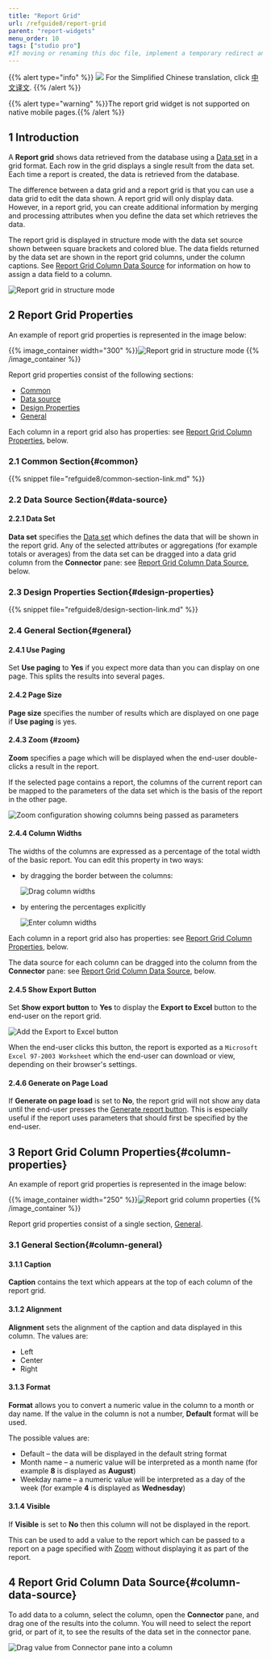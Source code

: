 ```yaml
---
title: "Report Grid"
url: /refguide8/report-grid
parent: "report-widgets"
menu_order: 10
tags: ["studio pro"]
#If moving or renaming this doc file, implement a temporary redirect and let the respective team know they should update the URL in the product. See Mapping to Products for more details.
---
```


{{% alert type="info" %}}
<img src="attachments/chinese-translation/china.png" style="display: inline-block; margin: 0" /> For the Simplified Chinese translation, click [中文译文](https://cdn.mendix.tencent-cloud.com/documentation/refguide8/report-grid.pdf).
{{% /alert %}}

{{% alert type="warning" %}}The report grid widget is not supported on native mobile pages.{{% /alert %}}

## 1 Introduction

A **Report grid** shows data retrieved from the database using a [Data set](data-sets) in a grid format. Each row in the grid displays a single result from the data set. Each time a report is created, the data is retrieved from the database.

The difference between a data grid and a report grid is that you can use a data grid to edit the data shown. A report grid will only display data. However, in a report grid, you can create additional information by merging and processing attributes when you define the data set which retrieves the data.

The report grid is displayed in structure mode with the data set source shown between square brackets and colored blue. The data fields returned by the data set are shown in the report grid columns, under the column captions. See [Report Grid Column Data Source](#column-data-source) for information on how to assign a data field to a column.

![Report grid in structure mode](/attachments/refguide8/modeling/pages/report-widgets/report-grid/report-grid.png)

## 2 Report Grid Properties

An example of report grid properties is represented in the image below:

{{% image_container width="300" %}}![Report grid in structure mode](/attachments/refguide8/modeling/pages/report-widgets/report-grid/report-grid-properties.png)
{{% /image_container %}}

Report grid properties consist of the following sections:

* [Common](#common)
* [Data source](#data-source)
* [Design Properties](#design-properties)
* [General](#general)

Each column in a report grid also has properties: see [Report Grid Column Properties](#column-properties), below.

### 2.1 Common Section{#common}

{{% snippet file="refguide8/common-section-link.md" %}}

### 2.2 Data Source Section{#data-source}

#### 2.2.1 Data Set

**Data set** specifies the [Data set](data-sets) which defines the data that will be shown in the report grid. Any of the selected attributes or aggregations (for example totals or averages) from the data set can be dragged into a data grid column from the **Connector** pane: see [Report Grid Column Data Source](#column-data-source), below.

### 2.3 Design Properties Section{#design-properties}

{{% snippet file="refguide8/design-section-link.md" %}} 

### 2.4 General Section{#general}

#### 2.4.1 Use Paging

Set **Use paging** to **Yes** if you expect more data than you can display on one page. This splits the results into several pages.

#### 2.4.2 Page Size

**Page size** specifies the number of results which are displayed on one page if **Use paging** is yes.

#### 2.4.3 Zoom {#zoom}

**Zoom** specifies a page which will be displayed when the end-user double-clicks a result in the report.

If the selected page contains a report, the columns of the current report can be mapped to the parameters of the data set which is the basis of the report in the other page.

![Zoom configuration showing columns being passed as parameters](/attachments/refguide8/modeling/pages/report-widgets/report-grid/report-zoom.png)

#### 2.4.4 Column Widths

The widths of the columns are expressed as a percentage of the total width of the basic report. You can edit this property in two ways:

* by dragging the border between the columns:

    ![Drag column widths](/attachments/refguide8/modeling/pages/report-widgets/report-grid/drag-column-width.png)

* by entering the percentages explicitly

    ![Enter column widths](/attachments/refguide8/modeling/pages/report-widgets/report-grid/enter-column-widths.png)

Each column in a report grid also has properties: see [Report Grid Column Properties](#column-properties), below.

The data source for each column can be dragged into the column from the **Connector** pane: see [Report Grid Column Data Source](#column-data-source), below.

#### 2.4.5 Show Export Button

Set **Show export button** to **Yes** to display the **Export to Excel** button to the end-user on the report grid.

![Add the Export to Excel button](/attachments/refguide8/modeling/pages/report-widgets/report-grid/export-to-excel.png)

When the end-user clicks this button, the report is exported as a `Microsoft Excel 97-2003 Worksheet` which the end-user can download or view, depending on their browser's settings.

#### 2.4.6 Generate on Page Load

If **Generate on page load** is set to **No**, the report grid will not show any data until the end-user presses the [Generate report button](report-button). This is especially useful if the report uses parameters that should first be specified by the end-user. 

## 3 Report Grid Column Properties{#column-properties}

An example of report grid properties is represented in the image below:

{{% image_container width="250" %}}![Report grid column properties](/attachments/refguide8/modeling/pages/report-widgets/report-grid/report-grid-column-properties.png)
{{% /image_container %}}

Report grid properties consist of a single section, [General](#column-general).

### 3.1 General Section{#column-general}

#### 3.1.1 Caption

**Caption** contains the text which appears at the top of each column of the report grid.

#### 3.1.2 Alignment

**Alignment** sets the alignment of the caption and data displayed in this column. The values are:

* Left
* Center
* Right

#### 3.1.3 Format

**Format** allows you to convert a numeric value in the column to a month or day name. If the value in the column is not a number, **Default** format will be used.

The possible values are:

* Default – the data will be displayed in the default string format
* Month name – a numeric value will be interpreted as a month name (for example **8** is displayed as **August**)
* Weekday name – a numeric value will be interpreted as a day of the week (for example **4** is displayed as **Wednesday**)

#### 3.1.4 Visible

If **Visible** is set to **No** then this column will not be displayed in the report.

This can be used to add a value to the report which can be passed to a report on a page specified with [Zoom](#zoom) without displaying it as part of the report.

## 4 Report Grid Column Data Source{#column-data-source}

To add data to a column, select the column, open the **Connector** pane, and drag one of the results into the column. You will need to select the report grid, or part of it, to see the results of the data set in the connector pane.

![Drag value from Connector pane into a column](/attachments/refguide8/modeling/pages/report-widgets/report-grid/drag-column-value.png)
